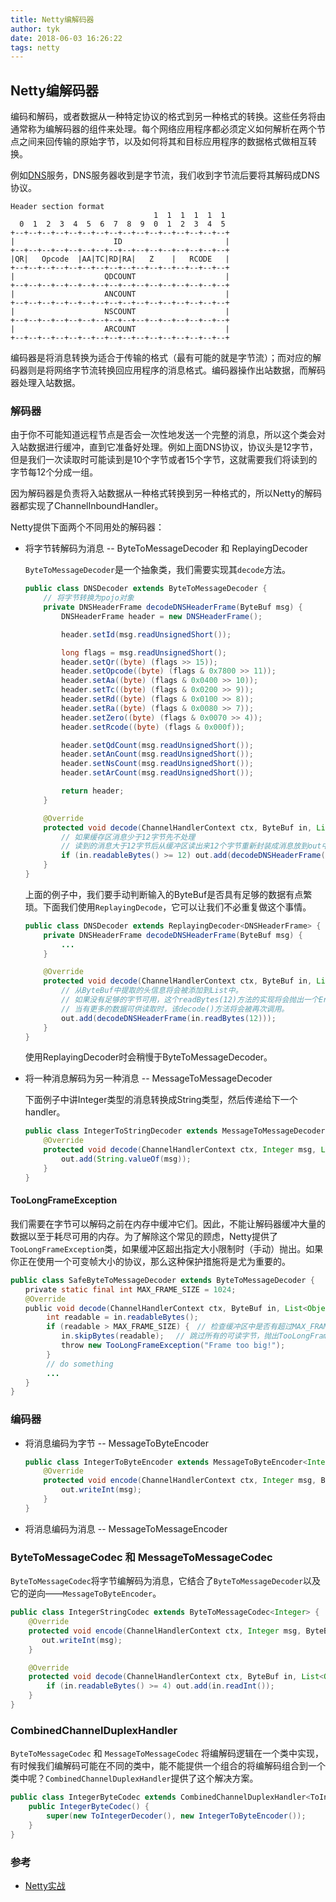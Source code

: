 ```yaml
---
title: Netty编解码器
author: tyk
date: 2018-06-03 16:26:22
tags: netty
---
```


## Netty编解码器
编码和解码，或者数据从一种特定协议的格式到另一种格式的转换。这些任务将由通常称为编解码器的组件来处理。每个网络应用程序都必须定义如何解析在两个节点之间来回传输的原始字节，以及如何将其和目标应用程序的数据格式做相互转换。

例如[DNS](dns.html)服务，DNS服务器收到是字节流，我们收到字节流后要将其解码成DNS协议。
```
Header section format
                                1  1  1  1  1  1
  0  1  2  3  4  5  6  7  8  9  0  1  2  3  4  5
+--+--+--+--+--+--+--+--+--+--+--+--+--+--+--+--+
|                      ID                       |
+--+--+--+--+--+--+--+--+--+--+--+--+--+--+--+--+
|QR|   Opcode  |AA|TC|RD|RA|   Z    |   RCODE   |
+--+--+--+--+--+--+--+--+--+--+--+--+--+--+--+--+
|                    QDCOUNT                    |
+--+--+--+--+--+--+--+--+--+--+--+--+--+--+--+--+
|                    ANCOUNT                    |
+--+--+--+--+--+--+--+--+--+--+--+--+--+--+--+--+
|                    NSCOUNT                    |
+--+--+--+--+--+--+--+--+--+--+--+--+--+--+--+--+
|                    ARCOUNT                    |
+--+--+--+--+--+--+--+--+--+--+--+--+--+--+--+--+
```

编码器是将消息转换为适合于传输的格式（最有可能的就是字节流）；而对应的解码器则是将网络字节流转换回应用程序的消息格式。编码器操作出站数据，而解码器处理入站数据。

### 解码器
由于你不可能知道远程节点是否会一次性地发送一个完整的消息，所以这个类会对入站数据进行缓冲，直到它准备好处理。例如上面DNS协议，协议头是12字节，但是我们一次读取时可能读到是10个字节或者15个字节，这就需要我们将读到的字节每12个分成一组。

因为解码器是负责将入站数据从一种格式转换到另一种格式的，所以Netty的解码器都实现了ChannelInboundHandler。

Netty提供下面两个不同用处的解码器：

- 将字节转解码为消息 -- ByteToMessageDecoder 和 ReplayingDecoder

    `ByteToMessageDecoder`是一个抽象类，我们需要实现其`decode`方法。
    
    ``` java 
    public class DNSDecoder extends ByteToMessageDecoder {
        // 将字节转换为pojo对象
        private DNSHeaderFrame decodeDNSHeaderFrame(ByteBuf msg) {
            DNSHeaderFrame header = new DNSHeaderFrame();

            header.setId(msg.readUnsignedShort());

            long flags = msg.readUnsignedShort();
            header.setQr((byte) (flags >> 15));
            header.setOpcode((byte) (flags & 0x7800 >> 11));
            header.setAa((byte) (flags & 0x0400 >> 10));
            header.setTc((byte) (flags & 0x0200 >> 9));
            header.setRd((byte) (flags & 0x0100 >> 8));
            header.setRa((byte) (flags & 0x0080 >> 7));
            header.setZero((byte) (flags & 0x0070 >> 4));
            header.setRcode((byte) (flags & 0x000f));

            header.setQdCount(msg.readUnsignedShort());
            header.setAnCount(msg.readUnsignedShort());
            header.setNsCount(msg.readUnsignedShort());
            header.setArCount(msg.readUnsignedShort());

            return header;
        }

        @Override
        protected void decode(ChannelHandlerContext ctx, ByteBuf in, List<Object> out) throws Exception {
            // 如果缓存区消息少于12字节先不处理
            // 读到的消息大于12字节后从缓冲区读出来12个字节重新封装成消息放到out中传给后面的handler
            if (in.readableBytes() >= 12) out.add(decodeDNSHeaderFrame(in.readBytes(12)));
        }
    }
    ```

    上面的例子中，我们要手动判断输入的ByteBuf是否具有足够的数据有点繁琐。下面我们使用`ReplayingDecode`，它可以让我们不必重复做这个事情。
    ``` Java
    public class DNSDecoder extends ReplayingDecoder<DNSHeaderFrame> {
        private DNSHeaderFrame decodeDNSHeaderFrame(ByteBuf msg) {
            ...
        }

        @Override
        protected void decode(ChannelHandlerContext ctx, ByteBuf in, List<Object> out) throws Exception {
            // 从ByteBuf中提取的头信息将会被添加到List中。
            // 如果没有足够的字节可用，这个readBytes(12)方法的实现将会抛出一个Error，其将在基类中被捕获并处理。
            // 当有更多的数据可供读取时，该decode()方法将会被再次调用。
            out.add(decodeDNSHeaderFrame(in.readBytes(12)));
        }
    }
    ```
    使用ReplayingDecoder时会稍慢于ByteToMessageDecoder。

- 将一种消息解码为另一种消息 -- MessageToMessageDecoder

    下面例子中讲Integer类型的消息转换成String类型，然后传递给下一个handler。
    
    ``` java
    public class IntegerToStringDecoder extends MessageToMessageDecoder<Integer> {
        @Override
        protected void decode(ChannelHandlerContext ctx, Integer msg, List<Object> out) throws Exception {
            out.add(String.valueOf(msg));
        }
    }
    ```


#### TooLongFrameException 

我们需要在字节可以解码之前在内存中缓冲它们。因此，不能让解码器缓冲大量的数据以至于耗尽可用的内存。为了解除这个常见的顾虑，Netty提供了`TooLongFrameException`类，如果缓冲区超出指定大小限制时（手动）抛出。如果你正在使用一个可变帧大小的协议，那么这种保护措施将是尤为重要的。

``` java 
public class SafeByteToMessageDecoder extends ByteToMessageDecoder {
　　private static final int MAX_FRAME_SIZE = 1024;
　　@Override
　　public void decode(ChannelHandlerContext ctx, ByteBuf in, List<Object> out) throws Exception {
        int readable = in.readableBytes();
        if (readable > MAX_FRAME_SIZE) {　// 检查缓冲区中是否有超过MAX_FRAME_SIZE个字节
        　　in.skipBytes(readable);　 // 跳过所有的可读字节，抛出TooLongFrame-Exception 并通知ChannelHandler
        　　throw new TooLongFrameException("Frame too big!");
        }
        // do something
        ...
　　}
}
```

### 编码器

- 将消息编码为字节 -- MessageToByteEncoder

    ``` java 
    public class IntegerToByteEncoder extends MessageToByteEncoder<Integer> {
        @Override
        protected void encode(ChannelHandlerContext ctx, Integer msg, ByteBuf out) throws Exception {
            out.writeInt(msg);
        }
    }
    ```

- 将消息编码为消息 -- MessageToMessageEncoder

### ByteToMessageCodec 和 MessageToMessageCodec
`ByteToMessageCodec`将字节编解码为消息，它结合了`ByteToMessageDecoder`以及它的逆向——`MessageToByteEncoder`。

``` java 
public class IntegerStringCodec extends ByteToMessageCodec<Integer> {
    @Override
    protected void encode(ChannelHandlerContext ctx, Integer msg, ByteBuf out) throws Exception {
       out.writeInt(msg); 
    }

    @Override
    protected void decode(ChannelHandlerContext ctx, ByteBuf in, List<Object> out) throws Exception {
        if (in.readableBytes() >= 4) out.add(in.readInt());
    }
}
```

### CombinedChannelDuplexHandler
`ByteToMessageCodec` 和 `MessageToMessageCodec` 将编解码逻辑在一个类中实现，有时候我们编解码可能在不同的类中，能不能提供一个组合的将编解码组合到一个类中呢？`CombinedChannelDuplexHandler`提供了这个解决方案。

``` java
public class IntegerByteCodec extends CombinedChannelDuplexHandler<ToIntegerDecoder, IntegerToByteEncoder> {
    public IntegerByteCodec() {
        super(new ToIntegerDecoder(), new IntegerToByteEncoder());
    }
}
```

### 参考
- [Netty实战](https://book.douban.com/subject/27038538/)
